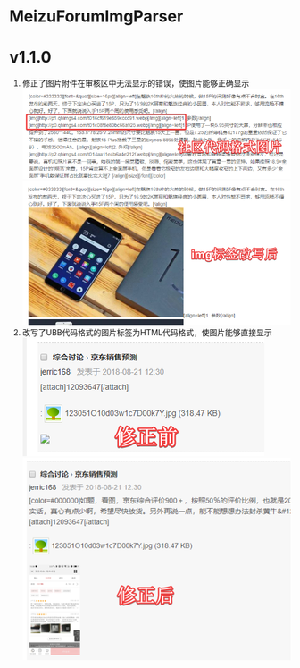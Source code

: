 # MeizuForumImgParser
# v1.1.0

1. 修正了图片附件在审核区中无法显示的错误，使图片能够正确显示
![ImgTag](https://github.com/gehongyan/MeizuForumImgParser/raw/master/ImgTag.png)
![ImgTagAfterFixed](https://github.com/gehongyan/MeizuForumImgParser/raw/master/ImgTagAfterFixed.png)
2. 改写了UBB代码格式的图片标签为HTML代码格式，使图片能够直接显示
![UBBImg](https://github.com/gehongyan/MeizuForumImgParser/raw/master/UBBImg.png)
![UBBImgAlted](https://github.com/gehongyan/MeizuForumImgParser/raw/master/UBBImgAlted.png)
